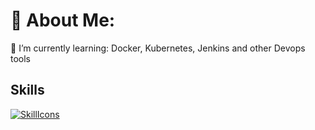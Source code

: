 # 💫 About Me:

🌱 I’m currently learning: Docker, Kubernetes, Jenkins and other Devops tools


## Skills
[![SkillIcons](https://skillicons.dev/icons?i=js,html,css,py,docker,kubernetes)](https://skillicons.dev)<br/>

